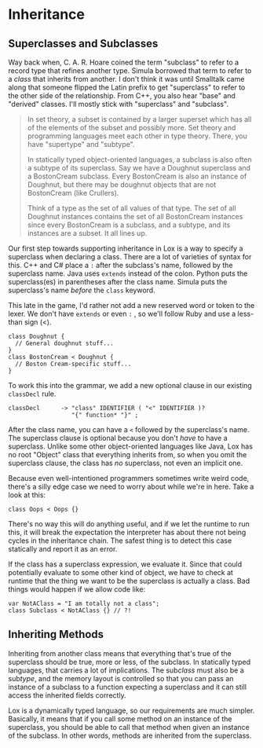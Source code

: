# Inheritance

## Superclasses and Subclasses

Way back when, C. A. R. Hoare coined the term "subclass" to refer to a record type that refines another type.
Simula borrowed that term to refer to a *class* that inherits from another. I don't think it was until Smalltalk came
along that someone flipped the Latin prefix to get "superclass" to refer to the other side of the relationship. From 
C++, you also hear "base" and "derived" classes. I'll mostly stick with "superclass" and "subclass".

> In set theory, a subset is contained by a larger superset which has all of the elements of the subset and possibly 
> more. Set theory and programming languages meet each other in type theory. There, you have "supertype" and "subtype".
> 
> In statically typed object-oriented languages, a subclass is also often a subtype of its superclass. Say we have a 
> Doughnut superclass and a BostonCream subclass. Every BostonCream is also an instance of Doughnut, but there may be
> doughnut objects that are not BostonCream (like Crullers).
> 
> Think of a type as the set of all values of that type. The set of all Doughnut instances contains the set of all 
> BostonCream  instances since every BostonCream is a subclass, and a subtype, and its instances are a subset. It all
> lines up.

Our first step towards supporting inheritance in Lox is a way to specify a superclass when declaring a class. There are 
a lot of varieties of syntax for this. C++ and C# place a `:` after the subclass's name, followed by the superclass 
name. Java uses `extends` instead of the colon. Python puts the superclass(es) in parentheses after the class name.
Simula puts the superclass's name *before* the `class` keyword.

This late in the game, I'd rather not add a new reserved word or token to the lexer. We don't have `extends` or even `:`
, so we'll follow Ruby and use a less-than sign (<).
```shell
class Doughnut {
  // General doughnut stuff...
}
class BostonCream < Doughnut {
  // Boston Cream-specific stuff...
}
```
To work this into the grammar, we add a new optional clause in our existing `classDecl` rule.
```shell
classDecl      -> "class" IDENTIFIER ( "<" IDENTIFIER )?
                  "{" function* "}" ;
```
After the class name, you can have a `<` followed by the superclass's name. The superclass clause is optional because
you don't *have* to have a superclass. Unlike some other object-oriented languages like Java, Lox has no root "Object"
class that everything inherits from, so when you omit the superclass clause, the class has *no* superclass, not even an
implicit one.


Because even well-intentioned programmers sometimes write weird code, there's a silly edge case we need to worry about 
while we're in here. Take a look at this:
```shell
class Oops < Oops {}
```
There's no way this will do anything useful, and if we let the runtime to run this, it will break the expectation the
interpreter has about there not being cycles in the inheritance chain. The safest thing is to detect this case 
statically and report it as an error.


If the class has a superclass expression, we evaluate it. Since that could potentially evaluate to some other kind of 
object, we have to check at runtime that the thing we want to be the superclass is actually a class. Bad things would 
happen if we allow code like:
```shell
var NotAClass = "I am totally not a class";
class Subclass < NotAClass {} // ?!
```


## Inheriting Methods

Inheriting from another class means that everything that's true of the superclass should be true, more or less, of the 
subclass. In statically typed languages, that carries a lot of implications. The sub*class* must also be a sub*type*, 
and the memory layout is controlled so that you can pass an instance of a subclass to a function expecting a superclass
and it can still access the inherited fields correctly.

Lox is a dynamically typed language, so our requirements are much simpler. Basically, it means that if you call some 
method on an instance of the superclass, you should be able to call that method when given an instance of the subclass.
In other words, methods are inherited from the superclass.

